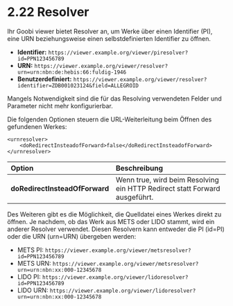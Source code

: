 # 2.22 Resolver

Ihr Goobi viewer bietet Resolver an, um Werke über einen Identifier \(PI\), eine URN beziehungsweise einen selbstdefinierten Identifier zu öffnen. 

* **Identifier:** `https://viewer.example.org/viewer/piresolver?id=PPN123456789`
* **URN:**  `https://viewer.example.org/viewer/resolver?urn=urn:nbn:de:hebis:66:fuldig-1946`
* **Benutzerdefiniert:** `https://viewer.example.org/viewer/resolver?identifier=ZDB001023124&field=ALLEGROID`

Mangels Notwendigkeit sind die für das Resolving verwendeten Felder und Parameter nicht mehr konfigurierbar.

Die folgenden Optionen steuern die URL-Weiterleitung beim Öffnen des gefundenen Werkes:

```markup
<urnresolver>
    <doRedirectInsteadofForward>false</doRedirectInsteadofForward>
</urnresolver>
```

| **Option** | Beschreibung |
| :--- | :--- |
| **doRedirectInsteadOfForward** | Wenn true, wird beim Resolving ein HTTP Redirect statt Forward ausgeführt. |

Des Weiteren gibt es die Möglichkeit, die Quelldatei eines Werkes direkt zu öffnen. Je nachdem, ob das Werk aus METS oder LIDO stammt, wird ein anderer Resolver verwendet. Diesen Resolvern kann entweder die PI \(id=PI\) oder die URN \(urn=URN\) übergeben werden:

* METS PI: `https://viewer.example.org/viewer/metsresolver?id=PPN123456789`
* METS URN: `https://viewer.example.org/viewer/metsresolver?urn=urn:nbn:xx:000-12345678`
* LIDO PI: `https://viewer.example.org/viewer/lidoresolver?id=PPN123456789`
* LIDO URN: `https://viewer.example.org/viewer/lidoresolver?urn=urn:nbn:xx:000-12345678`


